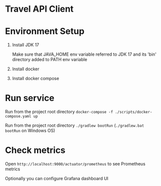 Travel API Client
=================

# Environment Setup

1. Install JDK 17

   Make sure that JAVA_HOME env variable referred to JDK 17 and its 'bin' directory added to PATH env variable


2. Install docker


3. Install docker compose

# Run service

Run from the project root directory `docker-compose -f ./scripts/docker-compose.yaml up`

Run from the project root directory `./gradlew bootRun` (`./gradlew.bat bootRun` on Windows OS)

# Check metrics

Open `http://localhost:9000/actuator/prometheus` to see Prometheus metrics

Optionally you can configure Grafana dashboard UI
